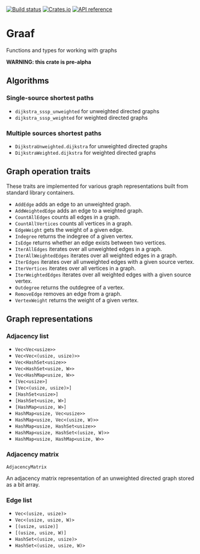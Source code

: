 [![Build status](https://github.com/bsdrks/graaf/actions/workflows/rust.yml/badge.svg)](https://github.com/bsdrks/graaf/actions)
[![Crates.io](https://img.shields.io/crates/v/graaf.svg)](https://crates.io/crates/graaf)
[![API reference](https://docs.rs/graaf/badge.svg)](https://docs.rs/graaf)

# Graaf

Functions and types for working with graphs

**WARNING: this crate is pre-alpha**

## Algorithms

### Single-source shortest paths

- `dijkstra_sssp_unweighted` for unweighted directed graphs
- `dijkstra_sssp_weighted` for weighted directed graphs

### Multiple sources shortest paths

- `DijkstraUnweighted.dijkstra` for unweighted directed graphs
- `DijkstraWeighted.dijkstra` for weighted directed graphs

## Graph operation traits

These traits are implemented for various graph representations built from standard library containers.

- `AddEdge` adds an edge to an unweighted graph.
- `AddWeightedEdge` adds an edge to a weighted graph.
- `CountAllEdges` counts all edges in a graph.
- `CountAllVertices` counts all vertices in a graph.
- `EdgeWeight` gets the weight of a given edge.
- `Indegree` returns the indegree of a given vertex.
- `IsEdge` returns whether an edge exists between two vertices.
- `IterAllEdges` iterates over all unweighted edges in a graph.
- `IterAllWeightedEdges` iterates over all weighted edges in a graph.
- `IterEdges` iterates over all unweighted edges with a given source vertex.
- `IterVertices` iterates over all vertices in a graph.
- `IterWeightedEdges` iterates over all weighted edges with a given source vertex.
- `Outdegree` returns the outdegree of a vertex.
- `RemoveEdge` removes an edge from a graph.
- `VertexWeight` returns the weight of a given vertex.

## Graph representations

### Adjacency list

- `Vec<Vec<usize>>`
- `Vec<Vec<(usize, usize)>>`
- `Vec<HashSet<usize>>`
- `Vec<HashSet<usize, W>>`
- `Vec<HashMap<usize, W>>`
- `[Vec<usize>]`
- `[Vec<(usize, usize)>]`
- `[HashSet<usize>]`
- `[HashSet<usize, W>]`
- `[HashMap<usize, W>]`
- `HashMap<usize, Vec<usize>>`
- `HashMap<usize, Vec<(usize, W)>>`
- `HashMap<usize, HashSet<usize>>`
- `HashMap<usize, HashSet<(usize, W)>>`
- `HashMap<usize, HashMap<usize, W>>`

### Adjacency matrix

`AdjacencyMatrix`

An adjacency matrix representation of an unweighted directed graph stored as a bit array.

### Edge list

- `Vec<(usize, usize)>`
- `Vec<(usize, usize, W)>`
- `[(usize, usize)]`
- `[(usize, usize, W)]`
- `HashSet<(usize, usize)>`
- `HashSet<(usize, usize, W)>`
